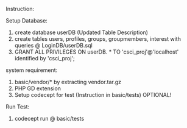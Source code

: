 
Instruction:

Setup Database:
1. create database userDB (Updated Table Description)
2. create tables users, profiles, groups, groupmembers, interest with queries @ LoginDB/userDB.sql
3. GRANT ALL PRIVILEGES ON userDB. * TO 'csci_proj'@'localhost' identified by 'csci_proj';

system requirement: 
1. basic/vendor/* by extracting vendor.tar.gz
2. PHP GD extension
3. Setup codecept for test (Instruction in basic/tests) OPTIONAL!

Run Test:
1. codecept run @ basic/tests


